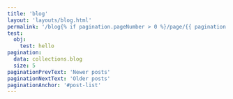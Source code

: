 ```yaml
---
title: 'blog'
layout: 'layouts/blog.html'
permalink: '/blog{% if pagination.pageNumber > 0 %}/page/{{ pagination.pageNumber }}{% endif %}/index.html'
test:
  obj:
    test: hello
pagination:
  data: collections.blog
  size: 5
paginationPrevText: 'Newer posts'
paginationNextText: 'Older posts'
paginationAnchor: '#post-list'
---
```

